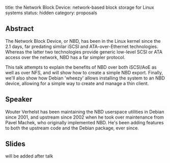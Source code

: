 title: the Network Block Device: network-based block storage for Linux systems
status: hidden
category: proposals

Abstract
--------
The Network Block Device, or NBD, has been in the Linux kernel since the
2.1 days, far predating similar iSCSI and ATA-over-Ethernet
technologies. Whereas the latter two technologies provide generic
low-level SCSI or ATA access over the network, NBD has a far simpler
protocol.

This talk attempts to explain the benefits of NBD over both iSCSI/AoE as
well as over NFS, and will show how to create a simple NBD export.
Finally, we'll also show how Debian 'wheezy' allows installing the
system to an NBD device, allowing for a simple way to create and manage
a thin client.

Speaker
-------
Wouter Verhelst has been maintaining the NBD userspace utilities in
Debian since 2001, and upstream since 2002 when he took over maintenance
from Pavel Machek, who originally implemented NBD. He's been adding
features to both the upstream code and the Debian package, ever since.

Slides
------
will be added after talk
